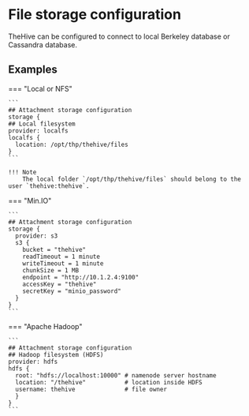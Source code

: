 # File storage configuration

TheHive can be configured to connect to local Berkeley database or Cassandra database.


## Examples


=== "Local or NFS"


    ```
    ## Attachment storage configuration
    storage {
    ## Local filesystem
    provider: localfs
    localfs {
      location: /opt/thp/thehive/files
    }
    ```

    !!! Note
        The local folder `/opt/thp/thehive/files` should belong to the user `thehive:thehive`.


=== "Min.IO" 

    ```
    ## Attachment storage configuration
    storage {
      provider: s3
      s3 {
        bucket = "thehive"
        readTimeout = 1 minute
        writeTimeout = 1 minute
        chunkSize = 1 MB
        endpoint = "http://10.1.2.4:9100"
        accessKey = "thehive"
        secretKey = "minio_password"
      }
    }
    ```
    

=== "Apache Hadoop" 

    ```
    ## Attachment storage configuration
    ## Hadoop filesystem (HDFS)
    provider: hdfs
    hdfs {
      root: "hdfs://localhost:10000" # namenode server hostname
      location: "/thehive"           # location inside HDFS
      username: thehive              # file owner
      }
    }   
    ```